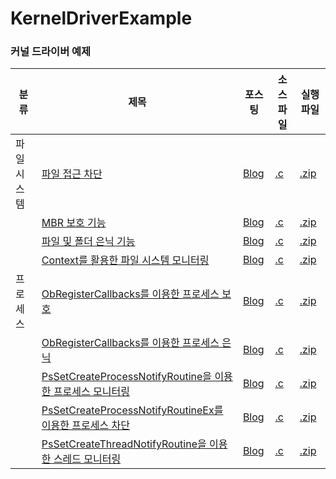 # KernelDriverExample

### 커널 드라이버 예제
  
|분류|제목|포스팅|소스 파일|실행 파일|
|---|----|---|---|---|
|파일 시스템|[파일 접근 차단](https://github.com/nms200299/KernelDriverExample/tree/main/FileSystem_Monitoring%26Filtering)|[Blog](https://blog.naver.com/nms200299/223885490122)|[.c](https://github.com/nms200299/KernelDriverExample/blob/main/FileSystem_Monitoring%26Filtering/src/FsFilter3.c)|[.zip](https://github.com/nms200299/KernelDriverExample/blob/main/FileSystem_Monitoring%26Filtering/bin/x64.zip)|
||[MBR 보호 기능](https://github.com/nms200299/KernelDriverExample/tree/main/FileSystem_MBR_Protect)|[Blog](https://blog.naver.com/nms200299/223886726687)|[.c](https://github.com/nms200299/KernelDriverExample/blob/main/FileSystem_MBR_Protect/src/FsFilter3.c)|[.zip](https://github.com/nms200299/KernelDriverExample/blob/main/FileSystem_MBR_Protect/bin/x64.zip)|
||[파일 및 폴더 은닉 기능](https://github.com/nms200299/KernelDriverExample/tree/main/FileSystem_FileHide)|[Blog](https://blog.naver.com/nms200299/223890666192)|[.c](https://github.com/nms200299/KernelDriverExample/blob/main/FileSystem_FileHide/src/FsFilter3.c)|[.zip](https://github.com/nms200299/KernelDriverExample/blob/main/FileSystem_FileHide/bin/x64.zip)|
||[Context를 활용한 파일 시스템 모니터링](https://github.com/nms200299/KernelDriverExample/tree/main/FileSystem_FileHide)|[Blog](https://blog.naver.com/nms200299/223897507922)|[.c](https://github.com/nms200299/KernelDriverExample/blob/main/FileSystem_Context_Monitoring/src/FsFilter3.c)|[.zip](https://github.com/nms200299/KernelDriverExample/blob/main/FileSystem_Context_Monitoring/bin/x64.zip)|
|프로세스|[ObRegisterCallbacks를 이용한 프로세스 보호](https://github.com/nms200299/KernelDriverExample/tree/main/Process_Access_Protect)|[Blog](https://blog.naver.com/nms200299/223902880472)|[.c](https://github.com/nms200299/KernelDriverExample/blob/main/Process_Access_Protect/src/FsFilter3.c)|[.zip](https://github.com/nms200299/KernelDriverExample/blob/main/Process_Access_Protect/bin/x64.zip)|
||[ObRegisterCallbacks를 이용한 프로세스 은닉](https://github.com/nms200299/KernelDriverExample/tree/main/Process_Hide_(DKOM))|[Blog](https://blog.naver.com/nms200299/223905138363)|[.c](https://github.com/nms200299/KernelDriverExample/blob/main/Process_Hide_(DKOM)/src/FsFilter3.c)|[.zip](https://github.com/nms200299/KernelDriverExample/blob/main/Process_Hide_(DKOM)/bin/x64.zip)|
||[PsSetCreateProcessNotifyRoutine을 이용한 프로세스 모니터링](https://github.com/nms200299/KernelDriverExample/tree/main/Process_Monitoring)|[Blog](https://blog.naver.com/nms200299/223907315912)|[.c](https://github.com/nms200299/KernelDriverExample/blob/main/Process_Monitoring/src/FsFilter3.c)|[.zip](https://github.com/nms200299/KernelDriverExample/blob/main/Process_Monitoring/bin/x64.zip)|
||[PsSetCreateProcessNotifyRoutineEx를 이용한 프로세스 차단](https://github.com/nms200299/KernelDriverExample/tree/main/Process_Filtering)|[Blog](https://blog.naver.com/nms200299/223907682423)|[.c](https://github.com/nms200299/KernelDriverExample/tree/main/Process_Filtering/src/FsFilter3.c)|[.zip](https://github.com/nms200299/KernelDriverExample/tree/main/Process_Filtering/bin/x64.zip)|
||[PsSetCreateThreadNotifyRoutine을 이용한 스레드 모니터링](https://github.com/nms200299/KernelDriverExample/blob/main/Process_Thread_Monitoring)|[Blog](https://blog.naver.com/nms200299/223907885787)|[.c](https://github.com/nms200299/KernelDriverExample/blob/main/Process_Thread_Monitoring/src/FsFilter3.c)|[.zip](https://github.com/nms200299/KernelDriverExample/blob/main/Process_Thread_Monitoring/bin/x64.zip)|

